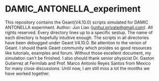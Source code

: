 # DAMIC_ANTONELLA_experiment
This repository contains the Geant(V4.10.0) scripts simulated for DAMIC ANTONELLA experiment.
Author: Jun Liao (junhui.private@gmail.com).
All rights reserved.
Every directory lines up to a specific sestup. The name of each directory is hopefully intuitive enough. The scripts in all directories have been debugged under Geant V4.10.0. Be attention to the verion of Geant.
I should thank Geant community which proides so good resources like tutorials, examples and forum. Without those excellent document, my simulation can't be finished. 
I also should thank senior physicist Dr. Gaston Gutierrez at Fermilab and Prof. Marco Antonio Reyes Santos from Mexico for many close discussions. Until now, I am still miss a lot the months we have worked together.
